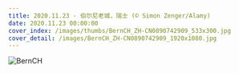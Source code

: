 ```yaml
---
title: 2020.11.23 - 伯尔尼老城，瑞士 (© Simon Zenger/Alamy)
date: 2020.11.23 00:00:00
cover_index: /images/thumbs/BernCH_ZH-CN0890742909_533x300.jpg
cover_detail: /images/BernCH_ZH-CN0890742909_1920x1080.jpg
---
```


![BernCH](/images/BernCH_ZH-CN0890742909_1920x1080.jpg)
